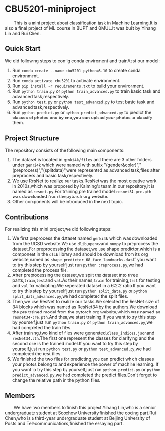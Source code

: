 # CBU5201-miniproject

&emsp;&emsp;This is a mini project about classification task in Machine Learning.It is also a final project of ML course in BUPT and QMUL.It was built by Yihang Lin and Rui Chen.

## Quick Start

We did following steps to config conda enviroment and train/test our model:
1. Run `conda create --name cbu5201 python=3.10` to create conda environment.
2. Run `conda activate cbu5201` to activate environment.
3. Run `pip install -r requirements.txt` to build your environment.
4. Run `python train.py` or `python train_advanced.py` to train basic task and advanced task,respectively.
5. Run `python test.py` or `python test_advanced.py` to test basic task and advanced task,respectively.
6. Run `python predict.py` or `python predict_advanced.py` to predict the classes of photos one by one,you can upload your photos to classify them.

## Project Structure

The repository consists of the following main components:
1. The dataset is located in `genki4k/files` and there are 3 other folders under `genki4k` which were named with suffix "(gender&color)","(preprocess)","(splitdata)",were represented as advanced task,files after preprocess and basic task,respectively.
2. We use ResNet to realize our tasks.ResNet was the most creative work in 2010s,which was proposed by Kaiming's team.In our repository,it is named as `resnet.py`.For training,pre trained model `resnet34-pre.pth` was downloaded from the pytorch org website.
3. Other components will be introduced in the next topic.

## Contributions

For realizing this mini project,we did following steps:
1. We first preprocess the dataset named `genki4k` which was downloaded from the UCSD website.We use `dlib`,`opencv`and `numpy` to preprocess the dataset.For preprocessing the dataset,we use shape predictor,which is a component in the `dlib` library and should be download from its org website,named as `shape_predictor_68_face_landmarks.dat`.If you want to try this step by yourself,just run `python preprocess.py`,we had completed the process file.
2. After preprocessing the dataset,we split the dataset into three parts,`train`,`test`and `val`.As their names,`train` for training,`test` for testing and `val` for validating.We seperated dataset in a 6:2:2 ratio.If you want to try this step by yourself,just run `python split_data.py` or `python split_data_advanced.py`,we had completed the split files.
3. Then,we use ResNet to realize our tasks.We selected the ResNet size of 34 blocks,which was named as ResNet34 by the authors.We download the pre trained model from the pytorch org website,which was named as `resnet34-pre.pth`.And then,we start training.If you want to try this step by yourself,just run `python train.py` or `python train_advanced.py`,we had completed the train files.
4. After training,two kind of files were generated,`class_indices.json`and `resNet34.pth`.The first one represent the classes for clarifying and the second one is the trained model.If you want to try this step by yourself,just run `python test.py` or `python test_advanced.py`,we had completed the test files.
5. We finished the two files for predicting,you can predict which classes your photos belong to and experience the power of machine learning. If you want to try this step by yourself,just run `python predict.py` or `python predict_advanced.py`,we had completed the predict files.Don't forget to change the relative path in the python files.

## Members

&emsp;&emsp;We have two members to finish this project.Yihang Lin,who is a senior undergraduate student at Soochow University,finished the coding part.Rui Chen,who is a third-year undergraduate student at Beijing University of Posts and Telecommunications,finished the essaying part.




